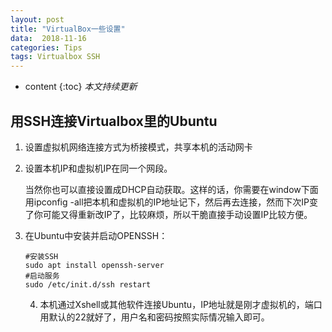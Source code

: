 ```yaml
---
layout: post
title: "VirtualBox一些设置"
data:  2018-11-16
categories: Tips
tags: Virtualbox SSH
---
```


* content
{:toc}
*本文持续更新*

## 用SSH连接Virtualbox里的Ubuntu

1. 设置虚拟机网络连接方式为桥接模式，共享本机的活动网卡

2. 设置本机IP和虚拟机IP在同一个网段。

   当然你也可以直接设置成DHCP自动获取。这样的话，你需要在window下面用ipconfig -all把本机和虚拟机的IP地址记下，然后再去连接，然而下次IP变了你可能又得重新改IP了，比较麻烦，所以干脆直接手动设置IP比较方便。

3. 在Ubuntu中安装并启动OPENSSH：

   ```shell
   #安装SSH
   sudo apt install openssh-server
   #启动服务
   sudo /etc/init.d/ssh restart
   ```

   4. 本机通过Xshell或其他软件连接Ubuntu，IP地址就是刚才虚拟机的，端口用默认的22就好了，用户名和密码按照实际情况输入即可。